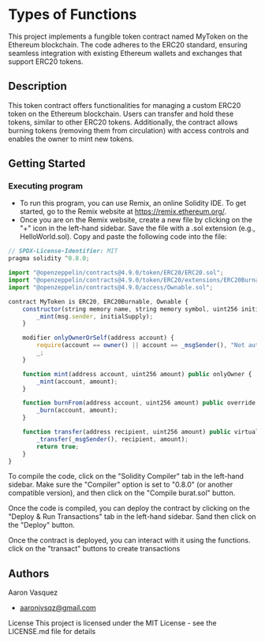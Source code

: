 # Types of Functions

This project implements a fungible token contract named MyToken on the Ethereum blockchain. The code adheres to the ERC20 standard, ensuring seamless integration with existing Ethereum wallets and exchanges that support ERC20 tokens.

## Description

This token contract offers functionalities for managing a custom ERC20 token on the Ethereum blockchain. Users can transfer and hold these tokens, similar to other ERC20 tokens. Additionally, the contract allows burning tokens (removing them from circulation) with access controls and enables the owner to mint new tokens.

## Getting Started

### Executing program

* To run this program, you can use Remix, an online Solidity IDE. To get started, go to the Remix website at https://remix.ethereum.org/.
* Once you are on the Remix website, create a new file by clicking on the "+" icon in the left-hand sidebar. Save the file with a .sol extension (e.g., HelloWorld.sol). Copy and paste the following code into the file:

```javascript
// SPDX-License-Identifier: MIT
pragma solidity ^0.8.0;

import "@openzeppelin/contracts@4.9.0/token/ERC20/ERC20.sol";
import "@openzeppelin/contracts@4.9.0/token/ERC20/extensions/ERC20Burnable.sol";
import "@openzeppelin/contracts@4.9.0/access/Ownable.sol";

contract MyToken is ERC20, ERC20Burnable, Ownable {
    constructor(string memory name, string memory symbol, uint256 initialSupply) ERC20(name, symbol) {
        _mint(msg.sender, initialSupply);
    }

    modifier onlyOwnerOrSelf(address account) {
        require(account == owner() || account == _msgSender(), "Not authorized");
        _;
    }

    function mint(address account, uint256 amount) public onlyOwner {
        _mint(account, amount);
    }

    function burnFrom(address account, uint256 amount) public override onlyOwnerOrSelf(account) {
        _burn(account, amount);
    }

    function transfer(address recipient, uint256 amount) public virtual override returns (bool) {
        _transfer(_msgSender(), recipient, amount);
        return true;
    }
}

```
To compile the code, click on the "Solidity Compiler" tab in the left-hand sidebar. Make sure the "Compiler" option is set to "0.8.0" (or another compatible version), and then click on the "Compile burat.sol" button.

Once the code is compiled, you can deploy the contract by clicking on the "Deploy & Run Transactions" tab in the left-hand sidebar. Sand then click on the "Deploy" button.

Once the contract is deployed, you can interact with it using the functions. click on the "transact" buttons to create transactions

## Authors
Aaron Vasquez
- aaronjvsqz@gmail.com

License
This project is licensed under the MIT License - see the LICENSE.md file for details
